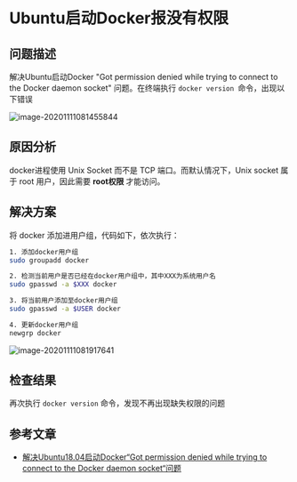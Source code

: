 # Ubuntu启动Docker报没有权限


<!--more-->



## 问题描述

解决Ubuntu启动Docker "Got permission denied while trying to connect to the Docker daemon socket" 问题。在终端执行 `docker version `命令，出现以下错误

![image-20201111081455844](https://pic.yqqy.top/blog/20201111081457.png?imageMogr2/format/webp/interlace/1 "docker version")

## 原因分析

docker进程使用 Unix Socket 而不是 TCP 端口。而默认情况下，Unix socket 属于 root 用户，因此需要 **root权限** 才能访问。

## 解决方案

将 docker 添加进用户组，代码如下，依次执行：

```bash
1. 添加docker用户组
sudo groupadd docker

2. 检测当前用户是否已经在docker用户组中，其中XXX为系统用户名
sudo gpasswd -a $XXX docker

3. 将当前用户添加至docker用户组
sudo gpasswd -a $USER docker

4. 更新docker用户组
newgrp docker
```

![image-20201111081917641](https://pic.yqqy.top/blog/20201111081918.png?imageMogr2/format/webp/interlace/1 "解决方案")

## 检查结果

再次执行 `docker version` 命令，发现不再出现缺失权限的问题

## 参考文章

* [解决Ubuntu18.04启动Docker“Got permission denied while trying to connect to the Docker daemon socket“问题](https://blog.csdn.net/liangllhahaha/article/details/92077065)

